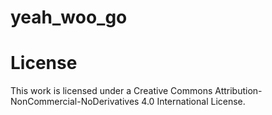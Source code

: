 # yeah_woo_go

# License

This work is licensed under a Creative Commons Attribution-NonCommercial-NoDerivatives 4.0 International License.
